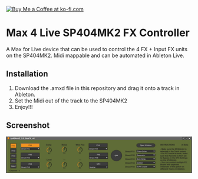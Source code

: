 <a href='https://ko-fi.com/S6S8SP865' target='_blank'><img height='36' style='border:0px;height:36px;' src='https://storage.ko-fi.com/cdn/kofi4.png?v=3' border='0' alt='Buy Me a Coffee at ko-fi.com' /></a>

# Max 4 Live SP404MK2 FX Controller

A Max for Live device that can be used to control the 4 FX + Input FX units on the SP404MK2. Midi mappable and can be automated in Ableton Live.

## Installation

1. Download the .amxd file in this repository and drag it onto a track in Ableton.
2. Set the Midi out of the track to the SP404MK2
3. Enjoy!!!

## Screenshot

![screenshot](./sp404_fx_m4l_v6.jpg)
